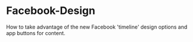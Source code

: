 Facebook-Design
===============

How to take advantage of the new Facebook 'timeline' design options and app buttons for content.